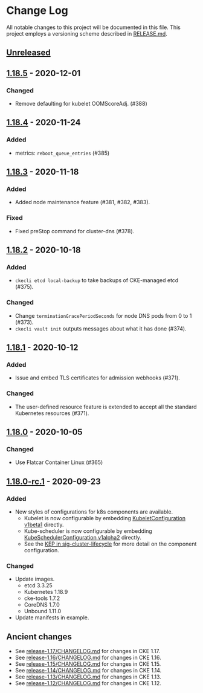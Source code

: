 # Change Log

All notable changes to this project will be documented in this file.
This project employs a versioning scheme described in [RELEASE.md](RELEASE.md#versioning).

## [Unreleased]

## [1.18.5] - 2020-12-01

### Changed

- Remove defaulting for kubelet OOMScoreAdj. (#388)

## [1.18.4] - 2020-11-24

### Added

- metrics: `reboot_queue_entries` (#385)

## [1.18.3] - 2020-11-18

### Added

- Added node maintenance feature (#381, #382, #383).

### Fixed

- Fixed preStop command for cluster-dns (#378).

## [1.18.2] - 2020-10-18

### Added

- `ckecli etcd local-backup` to take backups of CKE-managed etcd (#375).

### Changed

- Change `terminationGracePeriodSeconds` for node DNS pods from 0 to 1 (#373).
- `ckecli vault init` outputs messages about what it has done (#374).

## [1.18.1] - 2020-10-12

### Added

- Issue and embed TLS certificates for admission webhooks (#371).

### Changed

- The user-defined resource feature is extended to accept all the standard Kubernetes resources (#371).

## [1.18.0] - 2020-10-05

### Changed

- Use Flatcar Container Linux (#365)

## [1.18.0-rc.1] - 2020-09-23

### Added
- New styles of configurations for k8s components are available.
  - Kubelet is now configurable by embedding [KubeletConfiguration v1beta1](https://pkg.go.dev/k8s.io/kubelet@v0.18.9/config/v1beta1#KubeletConfiguration) directly.
  - Kube-scheduler is now configurable by embedding [KubeSchedulerConfiguration v1alpha2](https://pkg.go.dev/k8s.io/kube-scheduler@v0.18.9/config/v1alpha2#KubeSchedulerConfiguration) directly.
  - See the [KEP in sig-cluster-lifecycle](https://github.com/kubernetes/enhancements/blob/master/keps/sig-cluster-lifecycle/wgs/0014-20180707-componentconfig-api-types-to-staging.md#migration-strategy-per-component-or-k8sio-repo) for more detail on the component configuration.

### Changed
- Update images.
  - etcd 3.3.25
  - Kubernetes 1.18.9
  - cke-tools 1.7.2
  - CoreDNS 1.7.0
  - Unbound 1.11.0
- Update manifests in example.

## Ancient changes

- See [release-1.17/CHANGELOG.md](https://github.com/cybozu-go/cke/blob/release-1.17/CHANGELOG.md) for changes in CKE 1.17.
- See [release-1.16/CHANGELOG.md](https://github.com/cybozu-go/cke/blob/release-1.16/CHANGELOG.md) for changes in CKE 1.16.
- See [release-1.15/CHANGELOG.md](https://github.com/cybozu-go/cke/blob/release-1.15/CHANGELOG.md) for changes in CKE 1.15.
- See [release-1.14/CHANGELOG.md](https://github.com/cybozu-go/cke/blob/release-1.14/CHANGELOG.md) for changes in CKE 1.14.
- See [release-1.13/CHANGELOG.md](https://github.com/cybozu-go/cke/blob/release-1.13/CHANGELOG.md) for changes in CKE 1.13.
- See [release-1.12/CHANGELOG.md](https://github.com/cybozu-go/cke/blob/release-1.12/CHANGELOG.md) for changes in CKE 1.12.

[Unreleased]: https://github.com/cybozu-go/cke/compare/v1.18.5...HEAD
[1.18.5]: https://github.com/cybozu-go/cke/compare/v1.18.4...v1.18.5
[1.18.4]: https://github.com/cybozu-go/cke/compare/v1.18.3...v1.18.4
[1.18.3]: https://github.com/cybozu-go/cke/compare/v1.18.2...v1.18.3
[1.18.2]: https://github.com/cybozu-go/cke/compare/v1.18.1...v1.18.2
[1.18.1]: https://github.com/cybozu-go/cke/compare/v1.18.0...v1.18.1
[1.18.0]: https://github.com/cybozu-go/cke/compare/v1.18.0-rc.1...v1.18.0
[1.18.0-rc.1]: https://github.com/cybozu-go/cke/compare/v1.17.11...v1.18.0-rc.1
